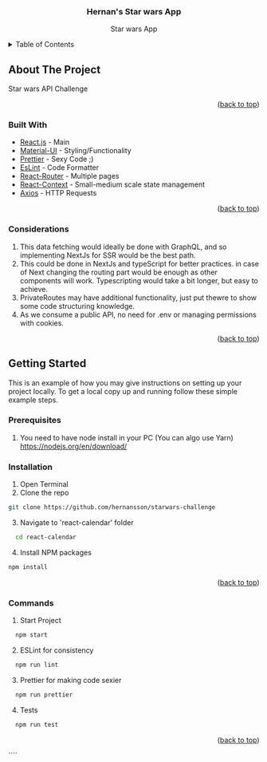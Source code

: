 <div id="top"></div>
<br />
<div align="center" >

<h3 align="center">Hernan's Star wars App</h3>

  <p align="center">
   Star wars App

</div>

<!-- TABLE OF CONTENTS -->
<details>
  <summary>Table of Contents</summary>
    <ul>
      <a href="#about-the-project">About The Project</a>
        <li><a href="#built-with">Built With</a></li>
        <li><a href="#considerations">Considerations</a></li>
    </ul>
      <a href="#getting-started">Getting Started</a>
      <ul>
        <li><a href="#prerequisites">Prerequisites</a></li>
        <li><a href="#installation">Installation</a></li>
        <li><a href="#commands">Commands</a></li>
      </ul>

</details>

<!-- ABOUT THE PROJECT -->

## About The Project

Star wars API Challenge

<p align="right">(<a href="#top">back to top</a>)</p>

### Built With

-   [React.js](https://reactjs.org/) - Main
-   [Material-UI](https://mui.com/) - Styling/Functionality
-   [Prettier](https://prettier.io/) - Sexy Code ;)
-   [EsLint](https://eslint.org/) - Code Formatter
-   [React-Router](https://reactrouter.com/) - Multiple pages
-   [React-Context](https://reactjs.org) - Small-medium scale state management
-   [Axios](https://axios-http.com/docs/intro) - HTTP Requests

<p align="right">(<a href="#top">back to top</a>)</p>

### Considerations

1. This data fetching would ideally be done with GraphQL, and so implementing NextJs for SSR would be the best path.
2. This could be done in NextJs and typeScript for better practices. in case of Next changing the routing part would be enough as other components will work. Typescripting would take a bit longer, but easy to achieve.
3. PrivateRoutes may have additional functionality, just put thewre to show some code structuring knowledge.
4. As we consume a public API, no need for .env or managing permissions with cookies.

<p align="right">(<a href="#top">back to top</a>)</p>
<!-- GETTING STARTED -->

## Getting Started

This is an example of how you may give instructions on setting up your project locally.
To get a local copy up and running follow these simple example steps.

### Prerequisites

1. You need to have node install in your PC (You can algo use Yarn)
   https://nodejs.org/en/download/

### Installation

1. Open Terminal
2. Clone the repo

```sh
git clone https://github.com/hernansson/starwars-challenge
```

3. Navigate to 'react-calendar' folder

```sh
  cd react-calendar
```

4. Install NPM packages

```sh
npm install
```

<p align="right">(<a href="#top">back to top</a>)</p>

### Commands

1. Start Project

```sh
  npm start
```

2. ESLint for consistency

```sh
  npm run lint
```

3. Prettier for making code sexier

```sh
  npm run prettier
```

4. Tests

```sh
  npm run test
```

<p align="right">(<a href="#top">back to top</a>)</p>
````
